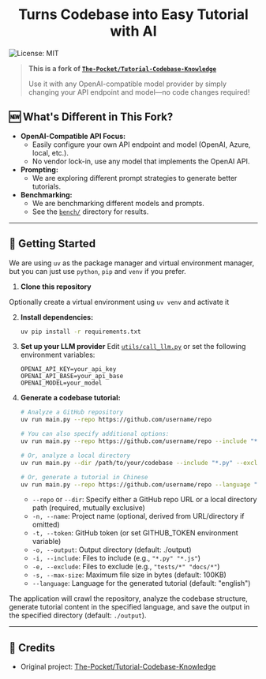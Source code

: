 <h1 align="center">Turns Codebase into Easy Tutorial with AI</h1>

![License: MIT](https://img.shields.io/badge/License-MIT-yellow.svg)

> **This is a fork of [`The-Pocket/Tutorial-Codebase-Knowledge`](https://github.com/The-Pocket/Tutorial-Codebase-Knowledge)**
>
> Use it with any OpenAI-compatible model provider by simply changing your API endpoint and model—no code changes required!

## 🆕 What's Different in This Fork?

- **OpenAI-Compatible API Focus:**
  - Easily configure your own API endpoint and model (OpenAI, Azure, local, etc.).
  - No vendor lock-in, use any model that implements the OpenAI API.
- **Prompting:**
  - We are exploring different prompt strategies to generate better tutorials.
- **Benchmarking:**
  - We are benchmarking different models and prompts.
  - See the [`bench/`](./bench/) directory for results.

---

## 🚀 Getting Started
We are using `uv` as the package manager and virtual environment manager, but you can just use `python`, `pip` and `venv` if you prefer.

1. **Clone this repository**

Optionally create a virtual environment using `uv venv` and activate it

2. **Install dependencies:**
   ```bash
   uv pip install -r requirements.txt
   ```

3. **Set up your LLM provider**
   Edit [`utils/call_llm.py`](./utils/call_llm.py) or set the following environment variables:
     ```
     OPENAI_API_KEY=your_api_key
     OPENAI_API_BASE=your_api_base
     OPENAI_MODEL=your_model
     ```

4. **Generate a codebase tutorial:**
   ```bash
   # Analyze a GitHub repository
   uv run main.py --repo https://github.com/username/repo

   # You can also specify additional options:
   uv run main.py --repo https://github.com/username/repo --include "*.py" "*.js" --exclude "tests/*" --max-size 50000

   # Or, analyze a local directory
   uv run main.py --dir /path/to/your/codebase --include "*.py" --exclude "*test*"

   # Or, generate a tutorial in Chinese
   uv run main.py --repo https://github.com/username/repo --language "Chinese"
   ```

   - `--repo` or `--dir`: Specify either a GitHub repo URL or a local directory path (required, mutually exclusive)
   - `-n, --name`: Project name (optional, derived from URL/directory if omitted)
   - `-t, --token`: GitHub token (or set GITHUB_TOKEN environment variable)
   - `-o, --output`: Output directory (default: ./output)
   - `-i, --include`: Files to include (e.g., `"*.py" "*.js"`)
   - `-e, --exclude`: Files to exclude (e.g., `"tests/*" "docs/*"`)
   - `-s, --max-size`: Maximum file size in bytes (default: 100KB)
   - `--language`: Language for the generated tutorial (default: "english")

The application will crawl the repository, analyze the codebase structure, generate tutorial content in the specified language, and save the output in the specified directory (default: `./output`).

---

## 🙏 Credits

- Original project: [The-Pocket/Tutorial-Codebase-Knowledge](https://github.com/The-Pocket/Tutorial-Codebase-Knowledge)